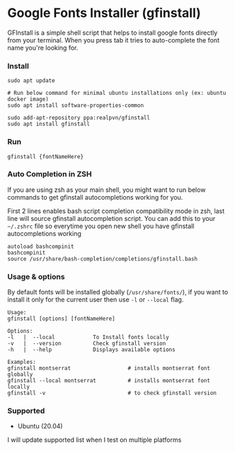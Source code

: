 # Google Fonts Installer (gfinstall)
GFInstall is a simple shell script that helps to install google fonts directly from your terminal. When you press tab it tries to auto-complete the font name you're looking for.

### Install
```
sudo apt update

# Run below command for minimal ubuntu installations only (ex: ubuntu docker image)
sudo apt install software-properties-common

sudo add-apt-repository ppa:realpvn/gfinstall
sudo apt install gfinstall
```

### Run
```
gfinstall {fontNameHere}
```

### Auto Completion in ZSH
If you are using zsh as your main shell, you might want to run below commands to get gfinstall autocompletions working for you.<br>

First 2 lines enables bash script completion compatibility mode in zsh, last line will source gfinstall autocompletion script. You can add this to your `~/.zshrc` file so everytime you open new shell you have gfinstall autocompletions working
```
autoload bashcompinit
bashcompinit
source /usr/share/bash-completion/completions/gfinstall.bash
```

### Usage & options
By default fonts will be installed globally (`/usr/share/fonts/`), if you want to install it only for the current user then use `-l` or `--local` flag.
```
Usage:
gfinstall [options] [fontNameHere]

Options:
-l   |  --local            To Install fonts locally
-v   |  --version          Check gfinstall version
-h   |  --help             Displays available options

Examples:
gfinstall montserrat                  # installs montserrat font globally
gfinstall --local montserrat          # installs montserrat font locally
gfinstall -v                          # to check gfinstall version
```

### Supported
- Ubuntu (20.04)

I will update supported list when I test on multiple platforms
